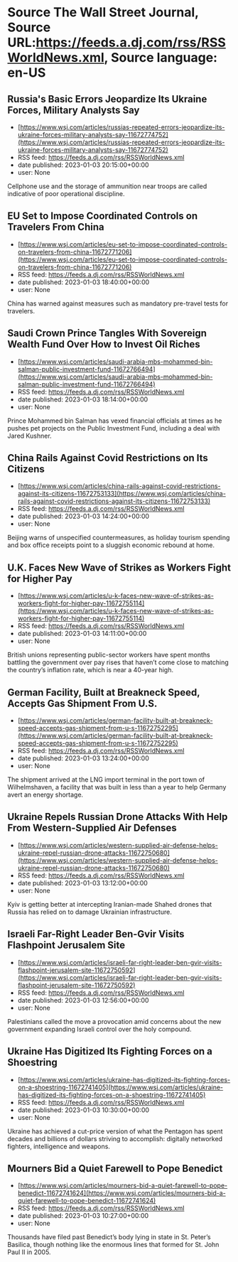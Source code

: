 # Source The Wall Street Journal, Source URL:https://feeds.a.dj.com/rss/RSSWorldNews.xml, Source language: en-US

## Russia's Basic Errors Jeopardize Its Ukraine Forces, Military Analysts Say
 - [https://www.wsj.com/articles/russias-repeated-errors-jeopardize-its-ukraine-forces-military-analysts-say-11672774752](https://www.wsj.com/articles/russias-repeated-errors-jeopardize-its-ukraine-forces-military-analysts-say-11672774752)
 - RSS feed: https://feeds.a.dj.com/rss/RSSWorldNews.xml
 - date published: 2023-01-03 20:15:00+00:00
 - user: None

Cellphone use and the storage of ammunition near troops are called indicative of poor operational discipline.

## EU Set to Impose Coordinated Controls on Travelers From China
 - [https://www.wsj.com/articles/eu-set-to-impose-coordinated-controls-on-travelers-from-china-11672771206](https://www.wsj.com/articles/eu-set-to-impose-coordinated-controls-on-travelers-from-china-11672771206)
 - RSS feed: https://feeds.a.dj.com/rss/RSSWorldNews.xml
 - date published: 2023-01-03 18:40:00+00:00
 - user: None

China has warned against measures such as mandatory pre-travel tests for travelers.

## Saudi Crown Prince Tangles With Sovereign Wealth Fund Over How to Invest Oil Riches
 - [https://www.wsj.com/articles/saudi-arabia-mbs-mohammed-bin-salman-public-investment-fund-11672766494](https://www.wsj.com/articles/saudi-arabia-mbs-mohammed-bin-salman-public-investment-fund-11672766494)
 - RSS feed: https://feeds.a.dj.com/rss/RSSWorldNews.xml
 - date published: 2023-01-03 18:14:00+00:00
 - user: None

Prince Mohammed bin Salman has vexed financial officials at times as he pushes pet projects on the Public Investment Fund, including a deal with Jared Kushner.

## China Rails Against Covid Restrictions on Its Citizens
 - [https://www.wsj.com/articles/china-rails-against-covid-restrictions-against-its-citizens-11672753133](https://www.wsj.com/articles/china-rails-against-covid-restrictions-against-its-citizens-11672753133)
 - RSS feed: https://feeds.a.dj.com/rss/RSSWorldNews.xml
 - date published: 2023-01-03 14:24:00+00:00
 - user: None

Beijing warns of unspecified countermeasures, as holiday tourism spending and box office receipts point to a sluggish economic rebound at home.

## U.K. Faces New Wave of Strikes as Workers Fight for Higher Pay
 - [https://www.wsj.com/articles/u-k-faces-new-wave-of-strikes-as-workers-fight-for-higher-pay-11672755114](https://www.wsj.com/articles/u-k-faces-new-wave-of-strikes-as-workers-fight-for-higher-pay-11672755114)
 - RSS feed: https://feeds.a.dj.com/rss/RSSWorldNews.xml
 - date published: 2023-01-03 14:11:00+00:00
 - user: None

British unions representing public-sector workers have spent months battling the government over pay rises that haven’t come close to matching the country’s inflation rate, which is near a 40-year high.

## German Facility, Built at Breakneck Speed, Accepts Gas Shipment From U.S.
 - [https://www.wsj.com/articles/german-facility-built-at-breakneck-speed-accepts-gas-shipment-from-u-s-11672752295](https://www.wsj.com/articles/german-facility-built-at-breakneck-speed-accepts-gas-shipment-from-u-s-11672752295)
 - RSS feed: https://feeds.a.dj.com/rss/RSSWorldNews.xml
 - date published: 2023-01-03 13:24:00+00:00
 - user: None

The shipment arrived at the LNG import terminal in the port town of Wilhelmshaven, a facility that was built in less than a year to help Germany avert an energy shortage.

## Ukraine Repels Russian Drone Attacks With Help From Western-Supplied Air Defenses
 - [https://www.wsj.com/articles/western-supplied-air-defense-helps-ukraine-repel-russian-drone-attacks-11672750680](https://www.wsj.com/articles/western-supplied-air-defense-helps-ukraine-repel-russian-drone-attacks-11672750680)
 - RSS feed: https://feeds.a.dj.com/rss/RSSWorldNews.xml
 - date published: 2023-01-03 13:12:00+00:00
 - user: None

Kyiv is getting better at intercepting Iranian-made Shahed drones that Russia has relied on to damage Ukrainian infrastructure.

## Israeli Far-Right Leader Ben-Gvir Visits Flashpoint Jerusalem Site
 - [https://www.wsj.com/articles/israeli-far-right-leader-ben-gvir-visits-flashpoint-jerusalem-site-11672750592](https://www.wsj.com/articles/israeli-far-right-leader-ben-gvir-visits-flashpoint-jerusalem-site-11672750592)
 - RSS feed: https://feeds.a.dj.com/rss/RSSWorldNews.xml
 - date published: 2023-01-03 12:56:00+00:00
 - user: None

Palestinians called the move a provocation amid concerns about the new government expanding Israeli control over the holy compound.

## Ukraine Has Digitized Its Fighting Forces on a Shoestring
 - [https://www.wsj.com/articles/ukraine-has-digitized-its-fighting-forces-on-a-shoestring-11672741405](https://www.wsj.com/articles/ukraine-has-digitized-its-fighting-forces-on-a-shoestring-11672741405)
 - RSS feed: https://feeds.a.dj.com/rss/RSSWorldNews.xml
 - date published: 2023-01-03 10:30:00+00:00
 - user: None

Ukraine has achieved a cut-price version of what the Pentagon has spent decades and billions of dollars striving to accomplish: digitally networked fighters, intelligence and weapons.

## Mourners Bid a Quiet Farewell to Pope Benedict
 - [https://www.wsj.com/articles/mourners-bid-a-quiet-farewell-to-pope-benedict-11672741624](https://www.wsj.com/articles/mourners-bid-a-quiet-farewell-to-pope-benedict-11672741624)
 - RSS feed: https://feeds.a.dj.com/rss/RSSWorldNews.xml
 - date published: 2023-01-03 10:27:00+00:00
 - user: None

Thousands have filed past Benedict’s body lying in state in St. Peter’s Basilica, though nothing like the enormous lines that formed for St. John Paul II in 2005.
